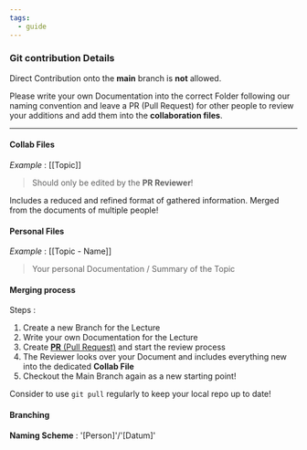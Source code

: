 ```yaml
---
tags:
  - guide
---
```

### Git contribution Details
Direct Contribution onto the **main** branch is **not** allowed.

Please write your own Documentation into the correct Folder following our naming convention and leave a PR (Pull Request) for other people to review your additions and add them into the **collaboration files**.

---
#### Collab Files
*Example* : [[Topic]] 

> Should only be edited by the **PR Reviewer**!

Includes a reduced and refined format of gathered information. Merged from the documents of multiple people!

#### Personal Files
*Example* : [[Topic - Name]] 

> Your personal Documentation / Summary of the Topic

#### Merging process
Steps :
1. Create a new Branch for the Lecture
2. Write your own Documentation for the Lecture
3. Create [**PR** (Pull Request)](https://docs.github.com/de/pull-requests/collaborating-with-pull-requests/proposing-changes-to-your-work-with-pull-requests/creating-a-pull-request) and start the review process
4. The Reviewer looks over your Document and includes everything new into the dedicated **Collab File**
5. Checkout the Main Branch again as a new starting point!


Consider to use `git pull` regularly to keep your local repo up to date!

#### Branching
**Naming Scheme** : '[Person]'/'[Datum]'


